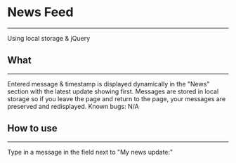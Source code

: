 <h1>  News Feed </h1>
<hr>
<p> Using local storage & jQuery </p>
<!-- <img src="ref.png" alt=""> -->
<h2> What </h2>
<hr>
<p>
	Entered message & timestamp is displayed dynamically in the "News" section with the latest update showing first. Messages are stored in local storage so if you leave the page and return to the page, your messages are preserved and  redisplayed. 
	Known bugs: N/A
</p>

<h2> How to use </h2>
<hr>
<p>
	Type in a message in the field next to "My news update:"
</p>